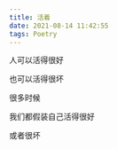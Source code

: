 ```yaml
---
title: 活着
date: 2021-08-14 11:42:55
tags: Poetry
---
```


人可以活得很好

也可以活得很坏



很多时候

我们都假装自己活得很好



或者很坏
